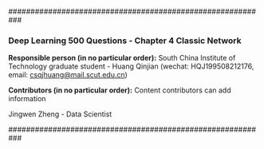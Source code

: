 ###########################################################

### Deep Learning 500 Questions - Chapter 4 Classic Network

**Responsible person (in no particular order):**
South China Institute of Technology graduate student - Huang Qinjian (wechat: HQJ199508212176, email: csqjhuang@mail.scut.edu.cn)


**Contributors (in no particular order):**
Content contributors can add information

Jingwen Zheng - Data Scientist  

###########################################################
